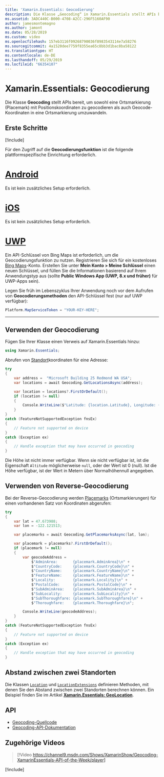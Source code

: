 ```yaml
---
title: 'Xamarin.Essentials: Geocodierung'
description: Die Klasse „Geocoding“ in Xamarin.Essentials stellt APIs bereit, um sowohl eine Ortsmarkierung (Placemark) mit Positionskoordinaten zu geocodieren als auch Geocode-Koordinaten in eine Ortsmarkierung umzuwandeln.
ms.assetid: 3ADC440C-B000-4708-A2CC-296F5160AF90
author: jamesmontemagno
ms.author: jamont
ms.date: 05/28/2019
ms.custom: video
ms.openlocfilehash: 157eb3116f09268790036f8983543114e7a58276
ms.sourcegitcommit: 4a1520dee7759f8355ea65c8bb3d1bac8ba58122
ms.translationtype: HT
ms.contentlocale: de-DE
ms.lasthandoff: 05/29/2019
ms.locfileid: "66354107"
---
```

# <a name="xamarinessentials-geocoding"></a>Xamarin.Essentials: Geocodierung

Die Klasse **Geocoding** stellt APIs bereit, um sowohl eine Ortsmarkierung (Placemark) mit Positionskoordinaten zu geocodieren als auch Geocode-Koordinaten in eine Ortsmarkierung umzuwandeln.

## <a name="get-started"></a>Erste Schritte

[!include[](~/essentials/includes/get-started.md)]

Für den Zugriff auf die **Geocodierungsfunktion** ist die folgende plattformspezifische Einrichtung erforderlich.

# <a name="androidtabandroid"></a>[Android](#tab/android)

Es ist kein zusätzliches Setup erforderlich.

# <a name="iostabios"></a>[iOS](#tab/ios)

Es ist kein zusätzliches Setup erforderlich.

# <a name="uwptabuwp"></a>[UWP](#tab/uwp)

Ein API-Schlüssel von Bing Maps ist erforderlich, um die Geocodierungsfunktion zu nutzen. Registrieren Sie sich für ein kostenloses [Bing Maps](https://www.bingmapsportal.com/)-Konto. Erstellen Sie unter **Mein Konto > Meine Schlüssel** einen neuen Schlüssel, und füllen Sie die Informationen basierend auf Ihrem Anwendungstyp aus (sollte **Public Windows App (UWP, 8.x und früher)** für UWP-Apps sein).

Legen Sie früh im Lebenszyklus Ihrer Anwendung noch vor dem Aufrufen von **Geocodierungsmethoden** den API-Schlüssel fest (nur auf UWP verfügbar):

```csharp
Platform.MapServiceToken = "YOUR-KEY-HERE";
```

-----

## <a name="using-geocoding"></a>Verwenden der Geocodierung

Fügen Sie Ihrer Klasse einen Verweis auf Xamarin.Essentials hinzu:

```csharp
using Xamarin.Essentials;
```

Abrufen von [Standort](xref:Xamarin.Essentials.Location)koordinaten für eine Adresse:

```csharp
try
{
    var address =  "Microsoft Building 25 Redmond WA USA";
    var locations = await Geocoding.GetLocationsAsync(address);

    var location = locations?.FirstOrDefault();
    if (location != null)
    {
        Console.WriteLine($"Latitude: {location.Latitude}, Longitude: {location.Longitude}, Altitude: {location.Altitude}");
    }
}
catch (FeatureNotSupportedException fnsEx)
{
    // Feature not supported on device
}
catch (Exception ex)
{
    // Handle exception that may have occurred in geocoding
}
```

Die Höhe ist nicht immer verfügbar. Wenn sie nicht verfügbar ist, ist die Eigenschaft `Altitude` möglicherweise `null`, oder der Wert ist 0 (null). Ist die Höhe verfügbar, ist der Wert in Metern über Normalhöhennull angegeben.

## <a name="using-reverse-geocoding"></a>Verwenden von Reverse-Geocodierung

Bei der Reverse-Geocodierung werden [Placemarks](xref:Xamarin.Essentials.Placemark) (Ortsmarkierungen) für einen vorhandenen Satz von Koordinaten abgerufen:

```csharp
try
{
    var lat = 47.673988;
    var lon = -122.121513;

    var placemarks = await Geocoding.GetPlacemarksAsync(lat, lon);

    var placemark = placemarks?.FirstOrDefault();
    if (placemark != null)
    {
        var geocodeAddress =
            $"AdminArea:       {placemark.AdminArea}\n" +
            $"CountryCode:     {placemark.CountryCode}\n" +
            $"CountryName:     {placemark.CountryName}\n" +
            $"FeatureName:     {placemark.FeatureName}\n" +
            $"Locality:        {placemark.Locality}\n" +
            $"PostalCode:      {placemark.PostalCode}\n" +
            $"SubAdminArea:    {placemark.SubAdminArea}\n" +
            $"SubLocality:     {placemark.SubLocality}\n" +
            $"SubThoroughfare: {placemark.SubThoroughfare}\n" +
            $"Thoroughfare:    {placemark.Thoroughfare}\n";

        Console.WriteLine(geocodeAddress);
    }
}
catch (FeatureNotSupportedException fnsEx)
{
    // Feature not supported on device
}
catch (Exception ex)
{
    // Handle exception that may have occurred in geocoding
}
```

## <a name="distance-between-two-locations"></a>Abstand zwischen zwei Standorten

Die Klassen [`Location`](xref:Xamarin.Essentials.Location) und [`LocationExtensions`](xref:Xamarin.Essentials.LocationExtensions) definieren Methoden, mit denen Sie den Abstand zwischen zwei Standorten berechnen können. Ein Beispiel finden Sie im Artikel [**Xamarin.Essentials: GeoLocation**](geolocation.md#calculate-distance).

## <a name="api"></a>API

- [Geocoding-Quellcode](https://github.com/xamarin/Essentials/tree/master/Xamarin.Essentials/Geocoding)
- [Geocoding-API-Dokumentation](xref:Xamarin.Essentials.Geocoding)

## <a name="related-video"></a>Zugehörige Videos

> [!Video https://channel9.msdn.com/Shows/XamarinShow/Geocoding-XamarinEssentials-API-of-the-Week/player]

[!include[](~/essentials/includes/xamarin-show-essentials.md)]
